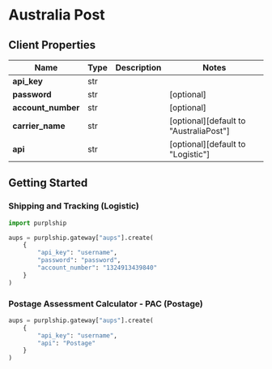 # Australia Post

## Client Properties

Name | Type | Description | Notes
------------ | ------------- | ------------- | -------------
**api_key** | str |  |
**password** | str |  | [optional]
**account_number** | str |  | [optional]
**carrier_name** | str |  | [optional][default to "AustraliaPost"]
**api** | str |  | [optional][default to "Logistic"]

## Getting Started

### Shipping and Tracking (Logistic)

```python
import purplship

aups = purplship.gateway["aups"].create(
    {
        "api_key": "username",
        "password": "password",
        "account_number": "1324913439840"
    }
)
```

### Postage Assessment Calculator - PAC (Postage)

```python
aups = purplship.gateway["aups"].create(
    {
        "api_key": "username",
        "api": "Postage"
    }
)
```
